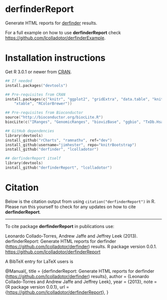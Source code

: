 derfinderReport
===============

Generate HTML reports for [derfinder](https://github.com/lcolladotor/derfinder) results.

For a full example on how to use __derfinderReport__ check https://github.com/lcolladotor/derfinderExample.

# Installation instructions

Get R 3.0.1 or newer from [CRAN](http://cran.r-project.org/).

```S
## If needed
install.packages("devtools")

## Pre-requisites from CRAN
install.packages(c("knitr", "ggplot2", "gridExtra", "data.table", "knitr", "knitcitations",
	"xtable", "RColorBrewer"))

## Pre-requisites from Bioconductor
source("http://bioconductor.org/biocLite.R")
biocLite(c("IRanges", "GenomicRanges", "biovizBase", "ggbio", "TxDb.Hsapiens.UCSC.hg19.knownGene"))

## GitHub dependencies
library(devtools)
install_github("rCharts", "ramnathv", ref="dev")
install_github(username="jimhester", repo="knitrBootstrap")
install_github("derfinder", "lcolladotor")

## derfinderReport itself
library(devtools)
install_github("derfinderReport", "lcolladotor")
```

# Citation

Below is the citation output from using `citation("derfinderReport")` in R. Please run this yourself to check for any updates on how to cite __derfinderReport__.

---

To cite package __derfinderReport__ in publications use:

Leonardo Collado-Torres, Andrew Jaffe and Jeffrey Leek (2013). derfinderReport: Generate HTML reports for derfinder (https://github.com/lcolladotor/derfinder) results. R package version 0.0.1. https://github.com/lcolladotor/derfinderReport

A BibTeX entry for LaTeX users is

@Manual{, title = {derfinderReport: Generate HTML reports for derfinder (https://github.com/lcolladotor/derfinder) results}, author = {Leonardo Collado-Torres and Andrew Jaffe and Jeffrey Leek}, year = {2013}, note = {R package version 0.0.1}, url = {https://github.com/lcolladotor/derfinderReport}, }
